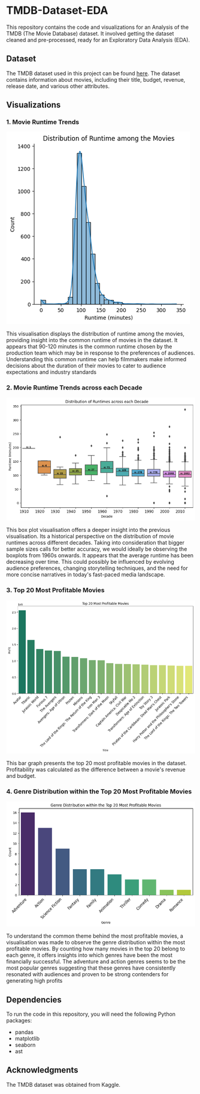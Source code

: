 # TMDB-Dataset-EDA

 This repository contains the code and visualizations for an Analysis of the TMDB (The Movie Database) dataset. It involved getting the dataset cleaned and pre-processed, ready for an Exploratory Data Analysis (EDA).  


## Dataset

The TMDB dataset used in this project can be found [here](https://www.kaggle.com/datasets/tmdb/tmdb-movie-metadata). The dataset contains information about movies, including their title, budget, revenue, release date, and various other attributes.


## Visualizations

### 1. Movie Runtime Trends

![Movie Runtime Trends](Images/runtime_trends.png)

This visualisation displays the distribution of runtime among the movies, providing insight into the common runtime of movies in the dataset. It appears that 90-120 minutes is the common runtime chosen by the production team which may be in response to the preferences of audiences. Understanding this common runtime can help filmmakers make informed decisions about the duration of their movies to cater to audience expectations and industry standards 

### 2. Movie Runtime Trends across each Decade

![Movie Runtime Trends across each Decade](Images/runtime_trends_decade.png)

This box plot visualisation offers a deeper insight into the previous visualisation. Its a historical perspective on the distribution of movie runtimes across different decades. Taking into consideration that bigger sample sizes calls for better accuracy, we would ideally be observing the boxplots from 1960s onwards. It appears that the average runtime has been decreasing over time. This could possibly be influenced by evolving audience preferences, changing storytelling techniques, and the need for more concise narratives in today's fast-paced media landscape.

### 3. Top 20 Most Profitable Movies

![Top 20 Most Profitable Movies](Images/most_profitable.png)

This bar graph presents the top 20 most profitable movies in the dataset. Profitability was calculated as the difference between a movie's revenue and budget. 

### 4. Genre Distribution within the Top 20 Most Profitable Movies

![Genre Distribution within the Top 20 Most Profitable Movies](Images/top_genres.png)

To understand the common theme behind the most profitable movies, a visualisation was made to observe the genre distribution within the most profitable movies. By counting how many movies in the top 20 belong to each genre, it offers insights into which genres have been the most financially successful. The adventure and action genres seems to be the most popular genres suggesting that these genres have consistently resonated with audiences and proven to be strong contenders for generating high profits


## Dependencies

To run the code in this repository, you will need the following Python packages:

- pandas
- matplotlib
- seaborn
- ast


## Acknowledgments
The TMDB dataset was obtained from Kaggle.




